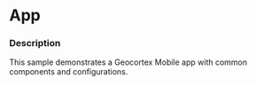 ﻿# App

### Description
This sample demonstrates a Geocortex Mobile app with common components and configurations.
